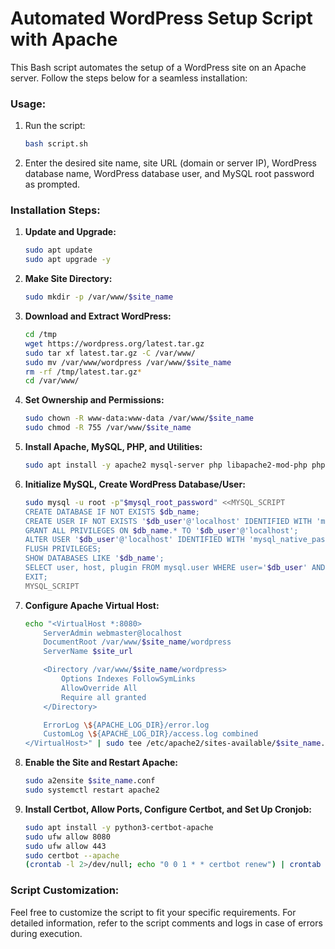 # Automated WordPress Setup Script with Apache

This Bash script automates the setup of a WordPress site on an Apache server. Follow the steps below for a seamless installation:

### Usage:

1. Run the script:

    ```bash
    bash script.sh
    ```

2. Enter the desired site name, site URL (domain or server IP), WordPress database name, WordPress database user, and MySQL root password as prompted.

### Installation Steps:

1. **Update and Upgrade:**

    ```bash
    sudo apt update
    sudo apt upgrade -y
    ```

2. **Make Site Directory:**

    ```bash
    sudo mkdir -p /var/www/$site_name
    ```

3. **Download and Extract WordPress:**

    ```bash
    cd /tmp
    wget https://wordpress.org/latest.tar.gz
    sudo tar xf latest.tar.gz -C /var/www/
    sudo mv /var/www/wordpress /var/www/$site_name
    rm -rf /tmp/latest.tar.gz*
    cd /var/www/
    ```

4. **Set Ownership and Permissions:**

    ```bash
    sudo chown -R www-data:www-data /var/www/$site_name
    sudo chmod -R 755 /var/www/$site_name
    ```

5. **Install Apache, MySQL, PHP, and Utilities:**

    ```bash
    sudo apt install -y apache2 mysql-server php libapache2-mod-php php-mysql
    ```

6. **Initialize MySQL, Create WordPress Database/User:**

    ```bash
    sudo mysql -u root -p"$mysql_root_password" <<MYSQL_SCRIPT
    CREATE DATABASE IF NOT EXISTS $db_name;
    CREATE USER IF NOT EXISTS '$db_user'@'localhost' IDENTIFIED WITH 'mysql_native_password' BY '$db_password';
    GRANT ALL PRIVILEGES ON $db_name.* TO '$db_user'@'localhost';
    ALTER USER '$db_user'@'localhost' IDENTIFIED WITH 'mysql_native_password' BY '$db_password';
    FLUSH PRIVILEGES;
    SHOW DATABASES LIKE '$db_name';
    SELECT user, host, plugin FROM mysql.user WHERE user='$db_user' AND host='localhost';
    EXIT;
    MYSQL_SCRIPT
    ```

7. **Configure Apache Virtual Host:**

    ```bash
    echo "<VirtualHost *:8080>
        ServerAdmin webmaster@localhost
        DocumentRoot /var/www/$site_name/wordpress
        ServerName $site_url

        <Directory /var/www/$site_name/wordpress>
            Options Indexes FollowSymLinks
            AllowOverride All
            Require all granted
        </Directory>

        ErrorLog \${APACHE_LOG_DIR}/error.log
        CustomLog \${APACHE_LOG_DIR}/access.log combined
    </VirtualHost>" | sudo tee /etc/apache2/sites-available/$site_name.conf
    ```

8. **Enable the Site and Restart Apache:**

    ```bash
    sudo a2ensite $site_name.conf
    sudo systemctl restart apache2
    ```

9. **Install Certbot, Allow Ports, Configure Certbot, and Set Up Cronjob:**

    ```bash
    sudo apt install -y python3-certbot-apache
    sudo ufw allow 8080
    sudo ufw allow 443
    sudo certbot --apache
    (crontab -l 2>/dev/null; echo "0 0 1 * * certbot renew") | crontab -
    ```

### Script Customization:

Feel free to customize the script to fit your specific requirements. For detailed information, refer to the script comments and logs in case of errors during execution.
